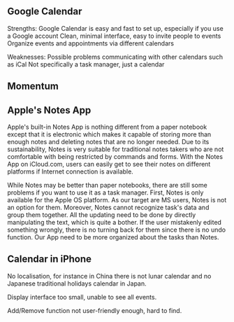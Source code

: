 
## Google Calendar
Strengths:
Google Calendar is easy and fast to set up, especially if you use a Google account
Clean, minimal interface, easy to invite people to events
Organize events and appointments via different calendars

Weaknesses:
Possible problems communicating with other calendars such as iCal
Not specifically a task manager, just a calendar

## Momentum

## Apple's Notes App
Apple's built-in Notes App is nothing different from a paper notebook except that it is electronic  which makes it capable of storing more than enough notes and deleting notes that are no longer needed. Due to its sustainability, Notes is very suitable for traditional notes takers who are not comfortable with being restricted by commands and forms. With the Notes App on iCloud.com, users can easily get to see their notes on different platforms if Internet connection is available.

While Notes may be better than paper notebooks, there are still some problems if you want to use it as a task manager. First, Notes is only available for the Apple OS platform. As our target are MS users, Notes is not an option for them. Moreover, Notes cannot recognize task's data and group them together. All the updating need to be done by directly manipulating the text, which is quite a bother. If the user mistakenly edited something wrongly, there is no turning back for them since there is no undo function. Our App need to be more organized about the tasks than Notes.

## Calendar in iPhone
No localisation, for instance in China there is not lunar calendar and no Japanese traditional  holidays calendar in Japan.

Display interface too small, unable to see all events.

Add/Remove function not user-friendly enough, hard to find.